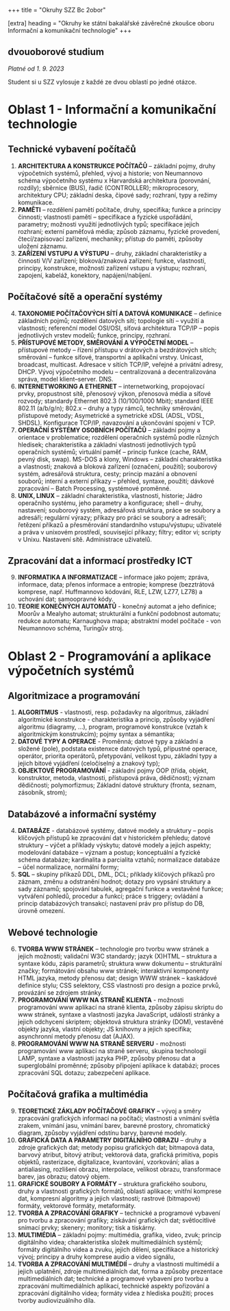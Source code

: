 +++
title = "Okruhy SZZ Bc 2obor" 

[extra]
heading = "Okruhy ke státní bakalářské závěrečné zkoušce oboru Informační a komunikační technologie"
+++

## dvouoborové studium

*Platné od 1. 9. 2023*

Student si u SZZ vylosuje z každé ze dvou oblastí po jedné otázce.

# Oblast 1 - Informační a komunikační technologie
## Technické vybavení počítačů
1. **ARCHITEKTURA A KONSTRUKCE POČÍTAČŮ** – základní pojmy, druhy výpočetních systémů, přehled, vývoj a historie; von Neumannovo schéma výpočetního systému x Harvardská architektura (porovnání, rozdíly); sběrnice (BUS), řadič (CONTROLLER); mikroprocesory, architektury CPU; základní deska, čipové sady; rozhraní, typy a režimy komunikace.
2. **PAMĚTI** – rozdělení pamětí počítače, druhy, specifika; funkce a principy činnosti; vlastnosti pamětí – specifikace a fyzické uspořádání, parametry; možnosti využití jednotlivých typů; specifikace jejich rozhraní; externí paměťová média; způsob záznamu, fyzické provedení, čtecí/zapisovací zařízení, mechaniky; přístup do paměti, způsoby uložení záznamu.
3. **ZAŘÍZENÍ VSTUPU A VÝSTUPU** – druhy, základní charakteristiky a činnosti V/V zařízení; bloková/znaková zařízení; funkce, vlastnosti, principy, konstrukce, možnosti zařízení vstupu a výstupu; rozhraní, zapojení, kabeláž, konektory, napájení/nabíjení.

## Počítačové sítě a operační systémy
4. **TAXONOMIE POČÍTAČOVÝCH SÍTÍ A DATOVÁ KOMUNIKACE** – definice základních pojmů; rozdělení datových sítí; topologie sítí – využití a vlastnosti; referenční model OSI/OSI, síťová architektura TCP/IP – popis jednotlivých vrstev modelů; funkce, principy, rozhraní.
5. **PŘÍSTUPOVÉ METODY, SMĚROVÁNÍ A VÝPOČETNÍ MODEL** – přístupové metody – řízení přístupu v drátových a bezdrátových sítích; směrování – funkce síťové, transportní a aplikační vrstvy. Unicast, broadcast, multicast. Adresace v sítích TCP/IP, veřejné a privátní adresy, DHCP. Vývoj výpočetního modelu – centralizovaná a decentralizována správa, model klient–server. DNS.
6. **INTERNETWORKING A ETHERNET** – internetworking, propojovací prvky, propustnost sítě, přenosový výkon, přenosová média a síťové rozvody; standardy Ethernet 802.3 (10/100/1000 Mbit); standard IEEE 802.11 (a/b/g/n); 802.x – druhy a typy rámců, techniky směrování, přístupové metody; Asymetrické a symetrické xDSL (ADSL, VDSL, SHDSL). Konfigurace TCP/IP, navazování a ukončování spojení v TCP. 
7. **OPERAČNÍ SYSTÉMY OSOBNÍCH POČÍTAČŮ** – základní pojmy a orientace v problematice; rozdělení operačních systémů podle různých hledisek; charakteristika a základní vlastnosti jednotlivých typů operačních systémů; virtuální paměť – princip funkce (cache, RAM, pevný disk, swap). MS-DOS a klony, Windows – základní charakteristika a vlastnosti; znaková a bloková zařízení (označení, použití); souborový systém, adresářová struktura, cesty; princip mazání a obnovení souborů; interní a externí příkazy – přehled, syntaxe, použití; dávkové zpracování – Batch Processing, systémové proměnné.
8. **UNIX, LINUX** – základní charakteristika, vlastnosti, historie; Jádro operačního systému, jeho parametry a konfigurace; shell – druhy, nastavení; souborový systém, adresářová struktura, práce se soubory a adresáři; regulární výrazy; příkazy pro práci se soubory a adresáři; řetězení příkazů a přesměrování standardního vstupu/výstupu; uživatelé a práva v unixovém prostředí, související příkazy; filtry; editor vi; scripty v Unixu. Nastavení sítě. Administrace uživatelů.

## Zpracování dat a informací prostředky ICT
9. **INFORMATIKA A INFORMATIZACE** – informace jako pojem; zpráva, informace, data; přenos informace a entropie; komprese (bezztrátová komprese, např. Huffmannovo kódování, RLE, LZW, LZ77, LZ78) a uchování dat; samoopravné kódy.
10. **TEORIE KONEČNÝCH AUTOMATŮ** - konečný automat a jeho definice; Moorův a Mealyho automat; strukturální a funkční podobnost automatu; redukce automatu; Karnaughova mapa; abstraktní model počítače - von Neumannovo schéma, Turingův stroj.


# Oblast 2 - Programování a aplikace výpočetních systémů

## Algoritmizace a programování 
1. **ALGORITMUS** - vlastnosti, resp. požadavky na algoritmus, základní algoritmické konstrukce - charakteristika a princip, způsoby vyjádření algoritmu (diagramy, …), program, programové konstrukce (vztah k algoritmickým konstrukcím); pojmy syntax a sémantika;
2. **DATOVÉ TYPY A OPERACE** - Proměnná; datové typy a základní a složené (pole), podstata existenxce datových typů, přípustné operace, operátor, priorita operátorů, přetypování, velikost typu, základní typy a jejich bitové vyjádření (celočíselný a znakový typ);
3. **OBJEKTOVÉ PROGRAMOVÁNÍ** - základní pojmy OOP (třída, objekt, konstruktor, metoda, vlastnosti, přístupová práva, dědičnost); význam dědičnosti; polymorfizmus; Základní datové struktury (fronta, seznam, zásobník, strom);

## Databázové a informační systémy
4. **DATABÁZE** - databázové systémy, datové modely a struktury – popis klíčových přístupů ke zpracování dat v historickém přehledu; datové struktury – výčet a příklady výskytu; datové modely a jejich aspekty; modelování databáze – význam a postup; konceptuální a fyzické schéma databáze; kardinalita a parcialita vztahů; normalizace databáze – účel normalizace, normální formy;
5. **SQL** – skupiny příkazů DDL, DML, DCL; příklady klíčových příkazů pro záznam, změnu a odstranění hodnot; dotazy pro vypsání struktury a sady záznamů; spojování tabulek, agregační funkce a vestavěné funkce; vytváření pohledů, procedur a funkcí; práce s triggery; ovládání a princip databázových transakcí; nastavení práv pro přístup do DB, úrovně omezení.

## Webové technologie
6. **TVORBA WWW STRÁNEK** – technologie pro tvorbu www stránek a jejich možnosti; validační W3C standardy; jazyk (X)HTML – struktura a syntaxe kódu, zápis parametrů; struktura www dokumentu – strukturální značky; formátování obsahu www stránek; interaktivní komponenty HTML jazyka, metody přenosu dat; design WWW stránek – kaskádové definice stylu; CSS selektory, CSS vlastnosti pro design a pozice prvků, provázání se zdrojem stránky.
7. **PROGRAMOVÁNÍ WWW NA STRANĚ KLIENTA** - možnosti programování www aplikací na straně klienta, způsoby zápisu skriptu do www stránek, syntaxe a vlastnosti jazyka JavaScript, události stránky a jejich odchycení skriptem; objektová struktura stránky (DOM), vestavěné objekty jazyka, vlastní objekty; JS knihovny a jejich specifika; asynchronní metody přenosu dat (AJAX).
8. **PROGRAMOVÁNÍ WWW NA STRANĚ SERVERU** - možnosti programování www aplikací na straně serveru, skupina technologií LAMP, syntaxe a vlastnosti jazyka PHP, způsoby přenosu dat a superglobální proměnné; způsoby připojení aplikace k databázi; proces zpracování SQL dotazu; zabezpečení aplikace.

## Počítačová grafika a multimédia
9. **TEORETICKÉ ZÁKLADY POČÍTAČOVÉ GRAFIKY** – vývoj a směry zpracování grafických informací na počítači; vlastnosti a vnímání světla zrakem, vnímání jasu, vnímání barev, barevné prostory, chromatický diagram, způsoby vyjádření odstínu barvy, barevné modely.
10. **GRAFICKÁ DATA A PARAMETRY DIGITÁLNÍHO OBRAZU** – druhy a zdroje grafických dat; metody popisu grafických dat; bitmapová data, barvový atribut, bitový atribut; vektorová data, grafická primitiva, popis objektů, rasterizace, digitalizace, kvantování, vzorkování; alias a antialiasing, rozlišení obrazu, interpolace, velikost obrazu, transformace barev, jas obrazu;  datový objem.
11. **GRAFICKÉ SOUBORY A FORMÁTY** – struktura grafického souboru, druhy a vlastnosti grafických formátů, oblasti aplikace; vnitřní komprese dat, kompresní algoritmy a jejich vlastnosti; rastrové (bitmapové) formáty, vektorové formáty, metaformáty.
12. **TVORBA A ZPRACOVÁNÍ GRAFIKY** – technické a programové vybavení pro tvorbu a zpracování grafiky; získávání grafických dat; světlocitlivé snímací prvky; skenery; monitory; tisk a tiskárny.
13. **MULTIMÉDIA** – základní pojmy: multimédia, grafika, video, zvuk; princip digitálního videa; charakteristika složek multimediálních systémů; formáty digitálního videa a zvuku, jejich dělení, specifikace a historický vývoj; principy a druhy komprese audio a video signálu,
14. **TVORBA A ZPRACOVÁNÍ MULTIMÉDIÍ** – druhy a vlastnosti multimédií a jejich uplatnění, zdroje multimediálních dat, forma a způsoby prezentace multimediálních dat; technické a programové vybavení pro tvorbu a zpracování multimediálních aplikací, technické aspekty pořizování a zpracování digitálního videa; formáty videa z hlediska použití; proces tvorby audiovizuálního díla.
